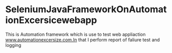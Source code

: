 # SeleniumJavaFrameworkOnAutomationExcersicewebapp
This is Automation framework which is use to test web appliaction www.automationexcersize.com.In that I perform report of faliure test and logging
